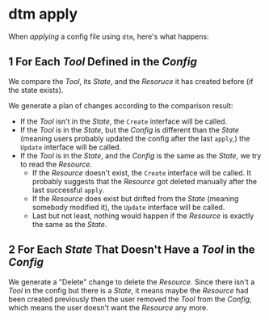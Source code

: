 # dtm apply

When _applying_ a config file using `dtm`, here's what happens:

## 1 For Each _Tool_ Defined in the _Config_

We compare the _Tool_, its _State_, and the _Resoruce_ it has created before (if the state exists).

We generate a plan of changes according to the comparison result:
- If the _Tool_ isn't in the _State_, the `Create` interface will be called.
- If the _Tool_ is in the _State_, but the _Config_ is different than the _State_ (meaning users probably updated the config after the last `apply`,) the `Update` interface will be called.
- If the _Tool_ is in the _State_, and the _Config_ is the same as the _State_, we try to read the _Resource_.
    - If the _Resource_ doesn't exist, the `Create` interface will be called. It probably suggests that the _Resource_ got deleted manually after the last successful `apply`.
    - If the _Resource_ does exist but drifted from the _State_ (meaning somebody modified it), the `Update` interface will be called.
    - Last but not least, nothing would happen if the _Resource_ is exactly the same as the _State_.

## 2 For Each _State_ That Doesn't Have a _Tool_ in the _Config_

We generate a "Delete" change to delete the _Resource_. Since there isn't a _Tool_ in the config but there is a _State_, it means maybe the _Resource_ had been created previously then the user removed the _Tool_ from the _Config_, which means the user doesn't want the _Resource_ any more.
